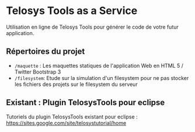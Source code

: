 # Telosys Tools as a Service

Utilisation en ligne de Telosys Tools pour générer le code de votre futur application.

## Répertoires du projet

- ```/maquette``` : Les maquettes statiques de l'application Web en HTML 5 / Twitter Bootstrap 3
- ```/filesystem```: Etude sur la simulation d'un filesystem pour ne pas stocker les fichiers des projets sur le filesystem du serveur

## Existant : Plugin TelosysTools pour eclipse
Tutoriels du plugin TelosysTools existant pour eclipse :
https://sites.google.com/site/telosystutorial/home
